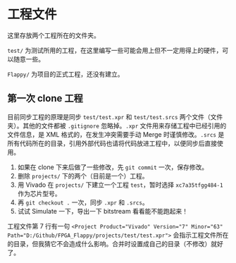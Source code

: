 # 工程文件

这里存放两个工程所在的文件夹。

`test/` 为测试所用的工程，在这里编写一些可能会用上但不一定用得上的硬件，可以随意一些。

`Flappy/` 为项目的正式工程，还没有建立。

## 第一次 clone 工程

目前同步工程的原理是同步 `test/test.xpr` 和 `test/test.srcs` 两个文件（文件夹）。其他的文件都被 `.gitignore` 忽略掉。`.xpr` 文件用来存储工程中已经引用的文件信息，是 XML 格式的，在发生冲突需要手动 Merge 时谨慎修改。`.srcs` 是所有代码所在的目录，引用外部代码也请将代码放进工程中，以便同步后直接使用。

1. 如果在 clone 下来后做了一些修改，先 `git commit` 一次，保存修改。
2. 删除 `projects/` 下的两个（目前是一个）工程。
3. 用 Vivado 在 `projects/` 下建立一个工程 `test`，暂时选择 `xc7a35tfgg484-1` 作为芯片型号。
4. 再 `git checkout .` 一次，同步 `.xpr` 和 `.srcs`。
5. 试试 Simulate 一下，导出一下 bitstream 看看能不能跑起来！

工程文件第 7 行有一句 `<Project Product="Vivado" Version="7" Minor="63" Path="D:/Github/FPGA_Flappy/projects/test/test.xpr">` 会指示工程文件所在的目录，但我猜它不会造成什么影响。合并时设置成自己的目录（不修改）就好了。